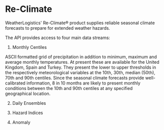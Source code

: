 # Re-Climate

WeatherLogistics' Re-Climate® product supplies reliable seasonal climate forecasts to prepare for extended weather hazards.

The API provides access to four main data streams:

1. Monthly Centiles

ASCII formatted grid of precipitation in addition to minimum, maximum and average monthly temperatures. At present these are available for the United Kingdom, Spain and Turkey. They present the lower to upper thresholds in the respectively meteorological variables at the 10th, 30th, median (50th), 70th and 90th centiles. Since the seasonal climate forecasts provide well-calibrated information, 8 in 10 months are likely to present monthly conditions between the 10th and 90th centiles at any specified geographical location.

2. Daily Ensembles




3. Hazard Indices



4. Anomaly


